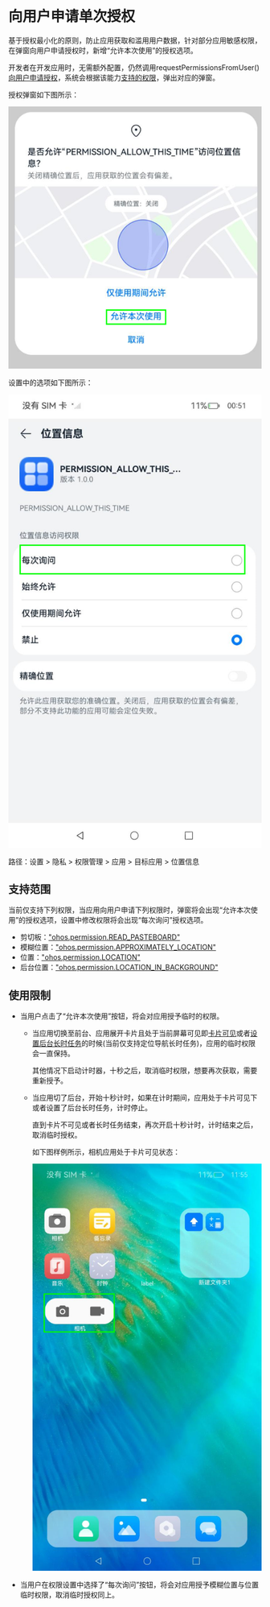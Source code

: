 # 向用户申请单次授权

   基于授权最小化的原则，防止应用获取和滥用用户数据，针对部分应用敏感权限，在弹窗向用户申请授权时，新增“允许本次使用”的授权选项。

   开发者在开发应用时，无需额外配置，仍然调用requestPermissionsFromUser()[向用户申请授权](request-user-authorization.md)，系统会根据该能力[支持的权限](#支持范围)，弹出对应的弹窗。

   授权弹窗如下图所示：

   ![alt text](./figures/allow_this_time.png)

   设置中的选项如下图所示：

   ![alt text](./figures/setting_allow_this.png)

   路径：设置 > 隐私 > 权限管理 > 应用 > 目标应用 > 位置信息

## 支持范围

   当前仅支持下列权限，当应用向用户申请下列权限时，弹窗将会出现“允许本次使用”的授权选项，设置中修改权限将会出现“每次询问”授权选项。

   - 剪切板：["ohos.permission.READ_PASTEBOARD"](./permissions-for-system-apps.md#ohospermissionread_pasteboard)
   - 模糊位置：["ohos.permission.APPROXIMATELY_LOCATION"](./permissions-for-all.md#ohospermissionapproximately_location)
   - 位置：["ohos.permission.LOCATION"](./permissions-for-all.md#ohospermissionlocation)
   - 后台位置：["ohos.permission.LOCATION_IN_BACKGROUND"](./permissions-for-all.md#ohospermissionlocation_in_background)

## 使用限制

- 当用户点击了“允许本次使用”按钮，将会对应用授予临时的权限。
   - 当应用切换至前台、应用展开卡片且处于当前屏幕可见即[卡片可见](../../form/arkts-ui-widget-lifecycle.md)或者[设置后台长时任务](../../task-management/continuous-task.md#长时任务)的时候(当前仅支持定位导航长时任务)，应用的临时权限会一直保持。

     其他情况下启动计时器，十秒之后，取消临时权限，想要再次获取，需要重新授予。

   - 当应用切了后台，开始十秒计时，如果在计时期间，应用处于卡片可见下或者设置了后台长时任务，计时停止。
  
      直到卡片不可见或者长时任务结束，再次开启十秒计时，计时结束之后，取消临时授权。

      如下图样例所示，相机应用处于卡片可见状态：

      ![alt text](./figures/form_visible.png)

- 当用户在权限设置中选择了“每次询问”按钮，将会对应用授予模糊位置与位置临时权限，取消临时授权同上。